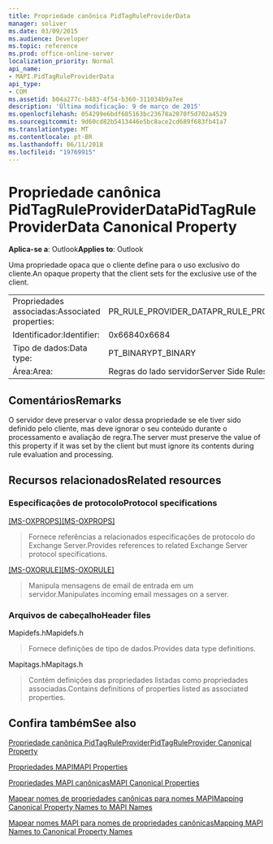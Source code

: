 ```yaml
---
title: Propriedade canônica PidTagRuleProviderData
manager: soliver
ms.date: 03/09/2015
ms.audience: Developer
ms.topic: reference
ms.prod: office-online-server
localization_priority: Normal
api_name:
- MAPI.PidTagRuleProviderData
api_type:
- COM
ms.assetid: b04a277c-b483-4f54-b360-311034b9a7ee
description: 'Última modificação: 9 de março de 2015'
ms.openlocfilehash: 054299e6bdf685163bc23678a2070f5d702a4529
ms.sourcegitcommit: 9d60cd82b5413446e5bc8ace2cd689f683fb41a7
ms.translationtype: MT
ms.contentlocale: pt-BR
ms.lasthandoff: 06/11/2018
ms.locfileid: "19769915"
---
```

# <a name="pidtagruleproviderdata-canonical-property"></a><span data-ttu-id="be5b1-103">Propriedade canônica PidTagRuleProviderData</span><span class="sxs-lookup"><span data-stu-id="be5b1-103">PidTagRuleProviderData Canonical Property</span></span>

  
  
<span data-ttu-id="be5b1-104">**Aplica-se a**: Outlook</span><span class="sxs-lookup"><span data-stu-id="be5b1-104">**Applies to**: Outlook</span></span> 
  
<span data-ttu-id="be5b1-105">Uma propriedade opaca que o cliente define para o uso exclusivo do cliente.</span><span class="sxs-lookup"><span data-stu-id="be5b1-105">An opaque property that the client sets for the exclusive use of the client.</span></span> 
  
|||
|:-----|:-----|
|<span data-ttu-id="be5b1-106">Propriedades associadas:</span><span class="sxs-lookup"><span data-stu-id="be5b1-106">Associated properties:</span></span>  <br/> |<span data-ttu-id="be5b1-107">PR_RULE_PROVIDER_DATA</span><span class="sxs-lookup"><span data-stu-id="be5b1-107">PR_RULE_PROVIDER_DATA</span></span>  <br/> |
|<span data-ttu-id="be5b1-108">Identificador:</span><span class="sxs-lookup"><span data-stu-id="be5b1-108">Identifier:</span></span>  <br/> |<span data-ttu-id="be5b1-109">0x6684</span><span class="sxs-lookup"><span data-stu-id="be5b1-109">0x6684</span></span>  <br/> |
|<span data-ttu-id="be5b1-110">Tipo de dados:</span><span class="sxs-lookup"><span data-stu-id="be5b1-110">Data type:</span></span>  <br/> |<span data-ttu-id="be5b1-111">PT_BINARY</span><span class="sxs-lookup"><span data-stu-id="be5b1-111">PT_BINARY</span></span>  <br/> |
|<span data-ttu-id="be5b1-112">Área:</span><span class="sxs-lookup"><span data-stu-id="be5b1-112">Area:</span></span>  <br/> |<span data-ttu-id="be5b1-113">Regras do lado servidor</span><span class="sxs-lookup"><span data-stu-id="be5b1-113">Server Side Rules</span></span>  <br/> |
   
## <a name="remarks"></a><span data-ttu-id="be5b1-114">Comentários</span><span class="sxs-lookup"><span data-stu-id="be5b1-114">Remarks</span></span>

<span data-ttu-id="be5b1-115">O servidor deve preservar o valor dessa propriedade se ele tiver sido definido pelo cliente, mas deve ignorar o seu conteúdo durante o processamento e avaliação de regra.</span><span class="sxs-lookup"><span data-stu-id="be5b1-115">The server must preserve the value of this property if it was set by the client but must ignore its contents during rule evaluation and processing.</span></span>
  
## <a name="related-resources"></a><span data-ttu-id="be5b1-116">Recursos relacionados</span><span class="sxs-lookup"><span data-stu-id="be5b1-116">Related resources</span></span>

### <a name="protocol-specifications"></a><span data-ttu-id="be5b1-117">Especificações de protocolo</span><span class="sxs-lookup"><span data-stu-id="be5b1-117">Protocol specifications</span></span>

<span data-ttu-id="be5b1-118">[[MS-OXPROPS]](http://msdn.microsoft.com/library/f6ab1613-aefe-447d-a49c-18217230b148%28Office.15%29.aspx)</span><span class="sxs-lookup"><span data-stu-id="be5b1-118">[[MS-OXPROPS]](http://msdn.microsoft.com/library/f6ab1613-aefe-447d-a49c-18217230b148%28Office.15%29.aspx)</span></span>
  
> <span data-ttu-id="be5b1-119">Fornece referências a relacionados especificações de protocolo do Exchange Server.</span><span class="sxs-lookup"><span data-stu-id="be5b1-119">Provides references to related Exchange Server protocol specifications.</span></span>
    
<span data-ttu-id="be5b1-120">[[MS-OXORULE]](http://msdn.microsoft.com/library/70ac9436-501e-43e2-9163-20d2b546b886%28Office.15%29.aspx)</span><span class="sxs-lookup"><span data-stu-id="be5b1-120">[[MS-OXORULE]](http://msdn.microsoft.com/library/70ac9436-501e-43e2-9163-20d2b546b886%28Office.15%29.aspx)</span></span>
  
> <span data-ttu-id="be5b1-121">Manipula mensagens de email de entrada em um servidor.</span><span class="sxs-lookup"><span data-stu-id="be5b1-121">Manipulates incoming email messages on a server.</span></span>
    
### <a name="header-files"></a><span data-ttu-id="be5b1-122">Arquivos de cabeçalho</span><span class="sxs-lookup"><span data-stu-id="be5b1-122">Header files</span></span>

<span data-ttu-id="be5b1-123">Mapidefs.h</span><span class="sxs-lookup"><span data-stu-id="be5b1-123">Mapidefs.h</span></span>
  
> <span data-ttu-id="be5b1-124">Fornece definições de tipo de dados.</span><span class="sxs-lookup"><span data-stu-id="be5b1-124">Provides data type definitions.</span></span>
    
<span data-ttu-id="be5b1-125">Mapitags.h</span><span class="sxs-lookup"><span data-stu-id="be5b1-125">Mapitags.h</span></span>
  
> <span data-ttu-id="be5b1-126">Contém definições das propriedades listadas como propriedades associadas.</span><span class="sxs-lookup"><span data-stu-id="be5b1-126">Contains definitions of properties listed as associated properties.</span></span> 
    
## <a name="see-also"></a><span data-ttu-id="be5b1-127">Confira também</span><span class="sxs-lookup"><span data-stu-id="be5b1-127">See also</span></span>



[<span data-ttu-id="be5b1-128">Propriedade canônica PidTagRuleProvider</span><span class="sxs-lookup"><span data-stu-id="be5b1-128">PidTagRuleProvider Canonical Property</span></span>](pidtagruleprovider-canonical-property.md)


[<span data-ttu-id="be5b1-129">Propriedades MAPI</span><span class="sxs-lookup"><span data-stu-id="be5b1-129">MAPI Properties</span></span>](mapi-properties.md)
  
[<span data-ttu-id="be5b1-130">Propriedades MAPI canônicas</span><span class="sxs-lookup"><span data-stu-id="be5b1-130">MAPI Canonical Properties</span></span>](mapi-canonical-properties.md)
  
[<span data-ttu-id="be5b1-131">Mapear nomes de propriedades canônicas para nomes MAPI</span><span class="sxs-lookup"><span data-stu-id="be5b1-131">Mapping Canonical Property Names to MAPI Names</span></span>](mapping-canonical-property-names-to-mapi-names.md)
  
[<span data-ttu-id="be5b1-132">Mapear nomes MAPI para nomes de propriedades canônicas</span><span class="sxs-lookup"><span data-stu-id="be5b1-132">Mapping MAPI Names to Canonical Property Names</span></span>](mapping-mapi-names-to-canonical-property-names.md)

